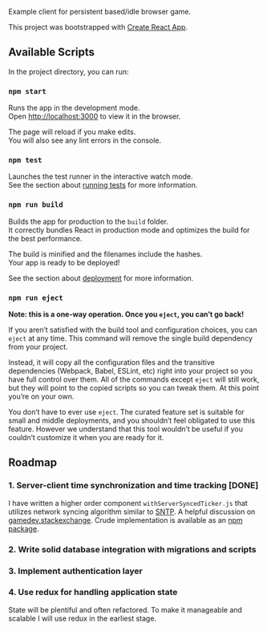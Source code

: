Example client for persistent based/idle browser game.

This project was bootstrapped with [Create React App](https://github.com/facebook/create-react-app).

## Available Scripts

In the project directory, you can run:

### `npm start`

Runs the app in the development mode.<br>
Open [http://localhost:3000](http://localhost:3000) to view it in the browser.

The page will reload if you make edits.<br>
You will also see any lint errors in the console.

### `npm test`

Launches the test runner in the interactive watch mode.<br>
See the section about [running tests](https://facebook.github.io/create-react-app/docs/running-tests) for more information.

### `npm run build`

Builds the app for production to the `build` folder.<br>
It correctly bundles React in production mode and optimizes the build for the best performance.

The build is minified and the filenames include the hashes.<br>
Your app is ready to be deployed!

See the section about [deployment](https://facebook.github.io/create-react-app/docs/deployment) for more information.

### `npm run eject`

**Note: this is a one-way operation. Once you `eject`, you can’t go back!**

If you aren’t satisfied with the build tool and configuration choices, you can `eject` at any time. This command will remove the single build dependency from your project.

Instead, it will copy all the configuration files and the transitive dependencies (Webpack, Babel, ESLint, etc) right into your project so you have full control over them. All of the commands except `eject` will still work, but they will point to the copied scripts so you can tweak them. At this point you’re on your own.

You don’t have to ever use `eject`. The curated feature set is suitable for small and middle deployments, and you shouldn’t feel obligated to use this feature. However we understand that this tool wouldn’t be useful if you couldn’t customize it when you are ready for it.


## Roadmap

### 1. Server-client time synchronization and time tracking [DONE]

I have written a higher order component `withServerSyncedTicker.js` that utilizes network syncing algorithm similar to [SNTP](https://en.wikipedia.org/wiki/Network_Time_Protocol#SNTP). A helpful discussion on [gamedev.stackexchange](https://gamedev.stackexchange.com/a/93662). Crude implementation is available as an [npm package](https://www.npmjs.com/package/timesync).

### 2. Write solid database integration with migrations and scripts  



### 3. Implement authentication layer



### 4. Use redux for handling application state

State will be plentiful and often refactored. To make it manageable and scalable
I will use redux in the earliest stage.
